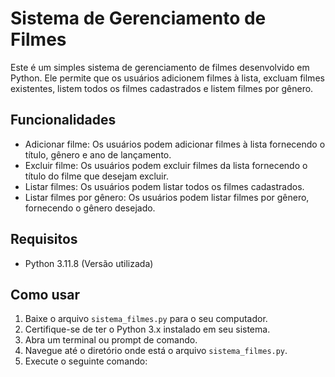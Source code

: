 # Sistema de Gerenciamento de Filmes

Este é um simples sistema de gerenciamento de filmes desenvolvido em Python. Ele permite que os usuários adicionem filmes à lista, excluam filmes existentes, listem todos os filmes cadastrados e listem filmes por gênero.

## Funcionalidades

- Adicionar filme: Os usuários podem adicionar filmes à lista fornecendo o título, gênero e ano de lançamento.
- Excluir filme: Os usuários podem excluir filmes da lista fornecendo o título do filme que desejam excluir.
- Listar filmes: Os usuários podem listar todos os filmes cadastrados.
- Listar filmes por gênero: Os usuários podem listar filmes por gênero, fornecendo o gênero desejado.

## Requisitos

- Python 3.11.8 (Versão utilizada)

## Como usar

1. Baixe o arquivo `sistema_filmes.py` para o seu computador.
2. Certifique-se de ter o Python 3.x instalado em seu sistema.
3. Abra um terminal ou prompt de comando.
4. Navegue até o diretório onde está o arquivo `sistema_filmes.py`.
5. Execute o seguinte comando:

